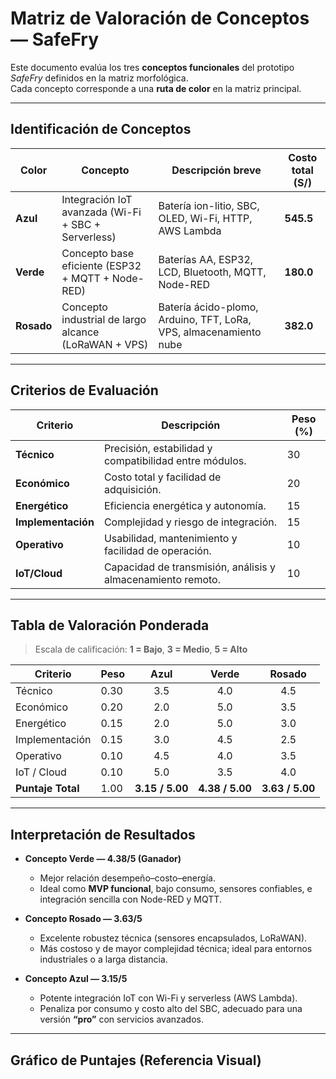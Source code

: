 # Matriz de Valoración de Conceptos — SafeFry

Este documento evalúa los tres **conceptos funcionales** del prototipo *SafeFry* definidos en la matriz morfológica.  
Cada concepto corresponde a una **ruta de color** en la matriz principal.

---

## Identificación de Conceptos

| Color | Concepto | Descripción breve | Costo total (S/) |
|--------|-----------|-------------------|------------------|
| **Azul** | Integración IoT avanzada (Wi-Fi + SBC + Serverless) | Batería ion-litio, SBC, OLED, Wi-Fi, HTTP, AWS Lambda | **545.5** |
| **Verde** | Concepto base eficiente (ESP32 + MQTT + Node-RED) | Baterías AA, ESP32, LCD, Bluetooth, MQTT, Node-RED | **180.0** |
| **Rosado** | Concepto industrial de largo alcance (LoRaWAN + VPS) | Batería ácido-plomo, Arduino, TFT, LoRa, VPS, almacenamiento nube | **382.0** |

---

## Criterios de Evaluación

| Criterio | Descripción | Peso (%) |
|-----------|--------------|----------|
| **Técnico** | Precisión, estabilidad y compatibilidad entre módulos. | 30 |
| **Económico** | Costo total y facilidad de adquisición. | 20 |
| **Energético** | Eficiencia energética y autonomía. | 15 |
| **Implementación** | Complejidad y riesgo de integración. | 15 |
| **Operativo** | Usabilidad, mantenimiento y facilidad de operación. | 10 |
| **IoT/Cloud** | Capacidad de transmisión, análisis y almacenamiento remoto. | 10 |

---

## Tabla de Valoración Ponderada

> Escala de calificación: **1 = Bajo**, **3 = Medio**, **5 = Alto**

| Criterio | Peso | Azul | Verde | Rosado |
|-----------|------|:------:|:------:|:------:|
| Técnico | 0.30 | 3.5 | 4.0 | 4.5 |
| Económico | 0.20 | 2.0 | 5.0 | 3.5 |
| Energético | 0.15 | 2.0 | 5.0 | 3.0 |
| Implementación | 0.15 | 3.0 | 4.5 | 2.5 |
| Operativo | 0.10 | 4.5 | 4.0 | 3.5 |
| IoT / Cloud | 0.10 | 5.0 | 3.5 | 4.0 |
| **Puntaje Total** | 1.00 | **3.15 / 5.00** | **4.38 / 5.00** | **3.63 / 5.00** |

---

## Interpretación de Resultados

- **Concepto Verde — 4.38/5 (Ganador)**  
  - Mejor relación desempeño–costo–energía.  
  - Ideal como **MVP funcional**, bajo consumo, sensores confiables, e integración sencilla con Node-RED y MQTT.  

- **Concepto Rosado — 3.63/5**  
  - Excelente robustez técnica (sensores encapsulados, LoRaWAN).  
  - Más costoso y de mayor complejidad técnica; ideal para entornos industriales o a larga distancia.  

- **Concepto Azul — 3.15/5**  
  - Potente integración IoT con Wi-Fi y serverless (AWS Lambda).  
  - Penaliza por consumo y costo alto del SBC, adecuado para una versión **“pro”** con servicios avanzados.  

---

## Gráfico de Puntajes (Referencia Visual)

